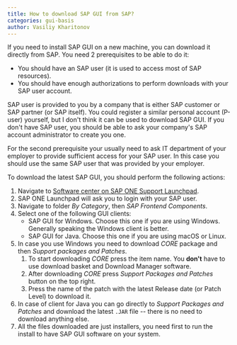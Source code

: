 ```yaml
---
title: How to download SAP GUI from SAP?
categories: gui-basis
author: Vasiliy Kharitonov
---
```


If you need to install SAP GUI on a new machine, you can download it directly
from SAP. You need 2 prerequisites to be able to do it:

- You should have an SAP user (it is used to access most of SAP resources).
- You should have enough authorizations to perform downloads with your SAP user
  account.

SAP user is provided to you by a company that is either SAP customer or SAP
partner (or SAP itself). You could register a similar personal account (P-user)
yourself, but I don't think it can be used to download SAP GUI. If you don't
have SAP user, you should be able to ask your company's SAP account
administrator to create you one.

For the second prerequisite your usually need to ask IT department of your
employer to provide sufficient access for your SAP user. In this case you
should use the same SAP user that was provided by your employer.

To download the latest SAP GUI, you should perform the following actions:

1. Navigate to [Software center on SAP ONE Support
   Launchpad](https://launchpad.support.sap.com/#/softwarecenter).
2. SAP ONE Launchpad will ask you to login with your SAP user.
3. Navigate to folder _By Category_, then _SAP Frontend Components_.
4. Select one of the following GUI clients:
   - SAP GUI for Windows. Choose this one if you are using Windows. Generally
     speaking the Windows client is better.
   - SAP GUI for Java. Choose this one if you are using macOS or Linux.
5. In case you use Windows you need to download _CORE_ package and then _Support
   packages and Patches_.
   1. To start downloading _CORE_ press the item name. You __don't__ have to use
      download basket and Download Manager software.
   2. After downloading _CORE_ press _Support Packages and Patches_ button on
      the top right.
   3. Press the name of the patch with the latest Release date (or Patch Level)
      to download it.
6. In case of client for Java you can go directly to _Support Packages and
   Patches_ and download the latest `.JAR` file -- there is no need to download
   anything else.
7. All the files downloaded are just installers, you need first to run the
   install to have SAP GUI software on your system.
